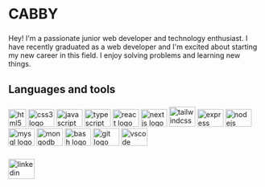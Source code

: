 <h1 align="left">CABBY</h1>

###

<p align="left">Hey! I'm a passionate junior web developer and technology enthusiast. I have recently graduated as a web developer and I'm excited about starting my new career in this field. I enjoy solving problems and learning new things.</p>

###

<h2 align="left">Languages and tools</h2>

###

<div align="left">
  <img src="https://cdn.jsdelivr.net/gh/devicons/devicon/icons/html5/html5-original.svg" height="35" width="35" alt="html5 logo"  />
  <img src="https://cdn.jsdelivr.net/gh/devicons/devicon/icons/css3/css3-original.svg" height="35" width="52" alt="css3 logo"  />
  <img src="https://cdn.jsdelivr.net/gh/devicons/devicon/icons/javascript/javascript-original.svg" height="35" width="52" alt="javascript logo"  />
  <img src="https://cdn.jsdelivr.net/gh/devicons/devicon/icons/typescript/typescript-original.svg" height="35" width="52" alt="typescript logo"  />
  <img src="https://cdn.jsdelivr.net/gh/devicons/devicon/icons/react/react-original.svg" height="35" width="52" alt="react logo"  />
  <img src="https://cdn.jsdelivr.net/gh/devicons/devicon/icons/nextjs/nextjs-original.svg" height="35" width="52" alt="nextjs logo"  />
  <img src="https://cdn.jsdelivr.net/gh/devicons/devicon/icons/tailwindcss/tailwindcss-original-wordmark.svg" height="40" width="52" alt="tailwindcss logo"  />
  <img src="https://cdn.jsdelivr.net/gh/devicons/devicon/icons/express/express-original.svg" height="35" width="52" alt="express logo"  />
  <img src="https://cdn.jsdelivr.net/gh/devicons/devicon/icons/nodejs/nodejs-original.svg" height="35" width="52" alt="nodejs logo"  />
  <img src="https://cdn.jsdelivr.net/gh/devicons/devicon/icons/mysql/mysql-original.svg" height="35" width="52" alt="mysql logo"  />
  <img src="https://cdn.jsdelivr.net/gh/devicons/devicon/icons/mongodb/mongodb-original.svg" height="35" width="52" alt="mongodb logo"  />
  <img src="https://cdn.jsdelivr.net/gh/devicons/devicon/icons/bash/bash-original.svg" height="35" width="52" alt="bash logo"  />
  <img src="https://cdn.jsdelivr.net/gh/devicons/devicon/icons/git/git-original.svg" height="35" width="52" alt="git logo"  />
  <img src="https://cdn.jsdelivr.net/gh/devicons/devicon/icons/vscode/vscode-original.svg" height="35" width="52" alt="vscode logo"  />
</div>

###

<div align="left">
  <a href="https://www.linkedin.com/in/tomi-rauhamaa-024124263/" target="_blank">
    <img src="https://raw.githubusercontent.com/maurodesouza/profile-readme-generator/master/src/assets/icons/social/linkedin/default.svg" width="52" height="40" alt="linkedin logo"  />
  </a>
</div>

###
